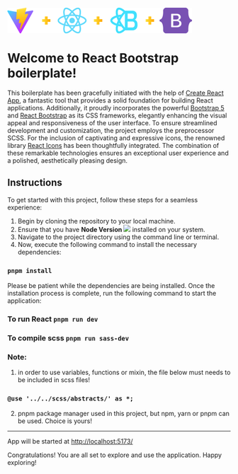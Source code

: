 <div style="display: flex; align-items: center; padding-top: 25px; ">
<img src="./public/react-bootstrap-boilerplate.png" alt="react-bootstrap" width="417" height="58"/>
</div>

# Welcome to React Bootstrap boilerplate!

This boilerplate has been gracefully initiated with the help of
[Create React App](https://github.com/facebook/create-react-app), a
fantastic tool that provides a solid foundation for building React
applications. Additionally, it proudly incorporates the powerful
[Bootstrap 5](https://getbootstrap.com/) and
[React Bootstrap](https://react-bootstrap.netlify.app/) as its CSS
frameworks, elegantly enhancing the visual appeal and responsiveness
of the user interface. To ensure streamlined development and
customization, the project employs the preprocessor SCSS. For the
inclusion of captivating and expressive icons, the renowned library
[React Icons](https://react-icons.github.io/react-icons/) has been
thoughtfully integrated. The combination of these remarkable
technologies ensures an exceptional user experience and a polished,
aesthetically pleasing design.

## Instructions

To get started with this project, follow these steps for a seamless
experience:

1. Begin by cloning the repository to your local machine.
2. Ensure that you have **Node Version
   [![](https://img.shields.io/badge/v20.3.0-238636)]()** installed on
   your system.
3. Navigate to the project directory using the command line or
   terminal.
4. Now, execute the following command to install the necessary
   dependencies:

### `pnpm install`

Please be patient while the dependencies are being installed. Once the
installation process is complete, run the following command to start
the application:

### To run React `pnpm run dev`
### To compile scss `pnpm run sass-dev`

### Note:
1. in order to use variables, functions or mixin, the file below must needs to be included in scss files! 
### `@use '../../scss/abstracts/' as *;`

2. pnpm package manager used in this project, but npm, yarn or pnpm can be used. Choice is yours!

----------------------------------------------------------------------------------------------------------
App will be started at
[http://localhost:5173/](http://localhost:5173/)

Congratulations! You are all set to explore and use the application.
Happy exploring!
